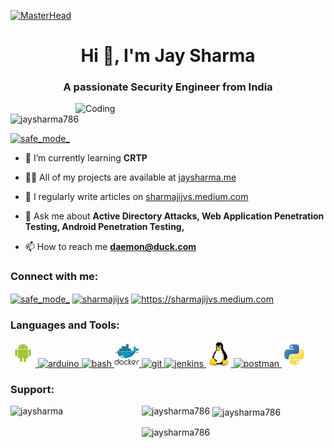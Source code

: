 [![MasterHead](https://pbs.twimg.com/profile_banners/1255707562659495942/1637326560/1500x500)](https://jaysharma.me)

<h1 align="center">Hi 👋, I'm Jay Sharma</h1>
<h3 align="center">A passionate Security Engineer from India</h3>
<img align="right" alt="Coding" width="400" src="https://i.gifer.com/7zon.gif">

<p align="left"> <img src="https://komarev.com/ghpvc/?username=jaysharma786&label=Profile%20views&color=0e75b6&style=flat" alt="jaysharma786" /> </p>

<p align="left"> <a href="https://twitter.com/safe_mode_" target="blank"><img src="https://img.shields.io/twitter/follow/safe_mode_?logo=twitter&style=for-the-badge" alt="safe_mode_" /></a> </p>

- 🌱 I’m currently learning **CRTP**

- 👨‍💻 All of my projects are available at [jaysharma.me](jaysharma.me)

- 📝 I regularly write articles on [sharmajijvs.medium.com](sharmajijvs.medium.com)

- 💬 Ask me about **Active Directory Attacks, Web Application Penetration Testing, Android Penetration Testing,**

- 📫 How to reach me **daemon@duck.com**

<h3 align="left">Connect with me:</h3>
<p align="left">
<a href="https://twitter.com/safe_mode_" target="blank"><img align="center" src="https://raw.githubusercontent.com/rahuldkjain/github-profile-readme-generator/master/src/images/icons/Social/twitter.svg" alt="safe_mode_" height="30" width="40" /></a>
<a href="https://linkedin.com/in/sharmajijvs" target="blank"><img align="center" src="https://raw.githubusercontent.com/rahuldkjain/github-profile-readme-generator/master/src/images/icons/Social/linked-in-alt.svg" alt="sharmajijvs" height="30" width="40" /></a>
<a href="https://medium.com/https://sharmajijvs.medium.com" target="blank"><img align="center" src="https://raw.githubusercontent.com/rahuldkjain/github-profile-readme-generator/master/src/images/icons/Social/medium.svg" alt="https://sharmajijvs.medium.com" height="30" width="40" /></a>
</p>

<h3 align="left">Languages and Tools:</h3>
<p align="left"> <a href="https://developer.android.com" target="_blank" rel="noreferrer"> <img src="https://raw.githubusercontent.com/devicons/devicon/master/icons/android/android-original-wordmark.svg" alt="android" width="40" height="40"/> </a> <a href="https://www.arduino.cc/" target="_blank" rel="noreferrer"> <img src="https://cdn.worldvectorlogo.com/logos/arduino-1.svg" alt="arduino" width="40" height="40"/> </a> <a href="https://www.gnu.org/software/bash/" target="_blank" rel="noreferrer"> <img src="https://www.vectorlogo.zone/logos/gnu_bash/gnu_bash-icon.svg" alt="bash" width="40" height="40"/> </a> <a href="https://www.docker.com/" target="_blank" rel="noreferrer"> <img src="https://raw.githubusercontent.com/devicons/devicon/master/icons/docker/docker-original-wordmark.svg" alt="docker" width="40" height="40"/> </a> <a href="https://git-scm.com/" target="_blank" rel="noreferrer"> <img src="https://www.vectorlogo.zone/logos/git-scm/git-scm-icon.svg" alt="git" width="40" height="40"/> </a> <a href="https://www.jenkins.io" target="_blank" rel="noreferrer"> <img src="https://www.vectorlogo.zone/logos/jenkins/jenkins-icon.svg" alt="jenkins" width="40" height="40"/> </a> <a href="https://www.linux.org/" target="_blank" rel="noreferrer"> <img src="https://raw.githubusercontent.com/devicons/devicon/master/icons/linux/linux-original.svg" alt="linux" width="40" height="40"/> </a> <a href="https://postman.com" target="_blank" rel="noreferrer"> <img src="https://www.vectorlogo.zone/logos/getpostman/getpostman-icon.svg" alt="postman" width="40" height="40"/> </a> <a href="https://www.python.org" target="_blank" rel="noreferrer"> <img src="https://raw.githubusercontent.com/devicons/devicon/master/icons/python/python-original.svg" alt="python" width="40" height="40"/> </a> </p>

<h3 align="left">Support:</h3>
<p><a href="https://www.buymeacoffee.com/jaysharma"> <img align="left" src="https://cdn.buymeacoffee.com/buttons/v2/default-yellow.png" height="50" width="210" alt="jaysharma" /></a></p>

<p><img align="left" src="https://github-readme-stats.vercel.app/api/top-langs?username=jaysharma786&show_icons=true&locale=en&layout=compact" alt="jaysharma786" /></p>

<p>&nbsp;<img align="center" src="https://github-readme-stats.vercel.app/api?username=jaysharma786&show_icons=true&locale=en" alt="jaysharma786" /></p>

<p><img align="center" src="https://github-readme-streak-stats.herokuapp.com/?user=jaysharma786&" alt="jaysharma786" /></p>
